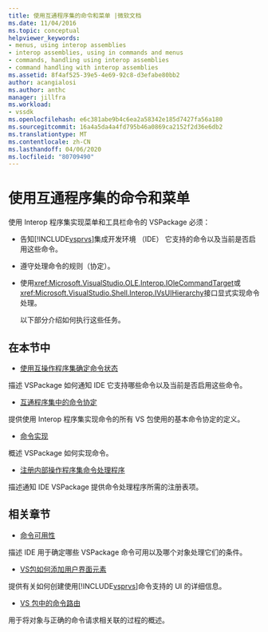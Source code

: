 ```yaml
---
title: 使用互通程序集的命令和菜单 |微软文档
ms.date: 11/04/2016
ms.topic: conceptual
helpviewer_keywords:
- menus, using interop assemblies
- interop assemblies, using in commands and menus
- commands, handling using interop assemblies
- command handling with interop assemblies
ms.assetid: 8f4af525-39e5-4e69-92c8-d3efabe80bb2
author: acangialosi
ms.author: anthc
manager: jillfra
ms.workload:
- vssdk
ms.openlocfilehash: e6c381abe9b4c6ea2a58342e185d7427fa56a180
ms.sourcegitcommit: 16a4a5da4a4fd795b46a0869ca2152f2d36e6db2
ms.translationtype: MT
ms.contentlocale: zh-CN
ms.lasthandoff: 04/06/2020
ms.locfileid: "80709490"
---
```

# <a name="commands-and-menus-that-use-interop-assemblies"></a>使用互通程序集的命令和菜单
使用 Interop 程序集实现菜单和工具栏命令的 VSPackage 必须：

- 告知[!INCLUDE[vsprvs](../../code-quality/includes/vsprvs_md.md)]集成开发环境 （IDE） 它支持的命令以及当前是否启用这些命令。

- 遵守处理命令的规则（协定）。

- 使用<xref:Microsoft.VisualStudio.OLE.Interop.IOleCommandTarget>或<xref:Microsoft.VisualStudio.Shell.Interop.IVsUIHierarchy>接口显式实现命令处理。

  以下部分介绍如何执行这些任务。

## <a name="in-this-section"></a>在本节中
- [使用互操作程序集确定命令状态](../../extensibility/internals/determining-command-status-by-using-interop-assemblies.md)

 描述 VSPackage 如何通知 IDE 它支持哪些命令以及当前是否启用这些命令。

- [互通程序集中的命令协定](../../extensibility/internals/command-contracts-in-interop-assemblies.md)

 提供使用 Interop 程序集实现命令的所有 VS 包使用的基本命令协定的定义。

- [命令实现](../../extensibility/internals/command-implementation.md)

 概述 VSPackage 如何实现命令。

- [注册内部操作程序集命令处理程序](../../extensibility/internals/registering-interop-assembly-command-handlers.md)

 描述通知 IDE VSPackage 提供命令处理程序所需的注册表项。

## <a name="related-sections"></a>相关章节
- [命令可用性](../../extensibility/internals/command-availability.md)

 描述 IDE 用于确定哪些 VSPackage 命令可用以及哪个对象处理它们的条件。

- [VS包如何添加用户界面元素](../../extensibility/internals/how-vspackages-add-user-interface-elements.md)

 提供有关如何创建使用[!INCLUDE[vsprvs](../../code-quality/includes/vsprvs_md.md)]命令支持的 UI 的详细信息。

- [VS 包中的命令路由](../../extensibility/internals/command-routing-in-vspackages.md)

 用于将对象与正确的命令请求相关联的过程的概述。
